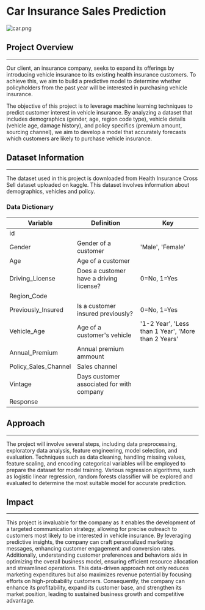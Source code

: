 # Car Insurance Sales Prediction

![car.png](attachment:car.png)

## Project Overview
___

Our client, an insurance company, seeks to expand its offerings by introducing vehicle insurance to its existing health insurance customers. To achieve this, we aim to build a predictive model to determine whether policyholders from the past year will be interested in purchasing vehicle insurance.

The objective of this project is to leverage machine learning techniques to predict customer interest in vehicle insurance. By analyzing a dataset that includes demographics (gender, age, region code type), vehicle details (vehicle age, damage history), and policy specifics (premium amount, sourcing channel), we aim to develop a model that accurately forecasts which customers are likely to purchase vehicle insurance.

## Dataset Information
___
The dataset used in this project is downloaded from Health Insurance Cross Sell dataset uploaded on kaggle. This dataset involves information about demographics, vehicles and policy. 

### Data Dictionary

| Variable             	| Definition                                	| Key                                                 	|
|----------------------	|-------------------------------------------	|-----------------------------------------------------	|
| id                   	|                                           	|                                                     	|
| Gender               	| Gender of a customer                      	| 'Male', 'Female'                                    	|
| Age                  	| Age of a customer                         	|                                                     	|
| Driving_License      	| Does a customer have a driving license?   	| 0=No, 1=Yes                                         	|
| Region_Code          	|                                           	|                                                     	|
| Previously_Insured   	| Is a customer insured previously?         	| 0=No, 1=Yes                                         	|
| Vehicle_Age          	| Age of a customer's vehicle               	| '1-2 Year', 'Less than 1 Year', 'More than 2 Years' 	|
| Annual_Premium       	| Annual premium ammount                    	|                                                     	|
| Policy_Sales_Channel 	| Sales channel                             	|                                                     	|
| Vintage              	| Days customer associated for with company 	|                                                     	|
| Response             	|                                           	|                                                     	|

## Approach
___
The project will involve several steps, including data preprocessing, exploratory data analysis, feature engineering, model selection, and evaluation. Techniques such as data cleaning, handling missing values, feature scaling, and encoding categorical variables will be employed to prepare the dataset for model training. Various regression algorithms, such as logistic linear regression, random forests classifier will be explored and evaluated to determine the most suitable model for accurate prediction.

## Impact
___

This project is invaluable for the company as it enables the development of a targeted communication strategy, allowing for precise outreach to customers most likely to be interested in vehicle insurance. By leveraging predictive insights, the company can craft personalized marketing messages, enhancing customer engagement and conversion rates. Additionally, understanding customer preferences and behaviors aids in optimizing the overall business model, ensuring efficient resource allocation and streamlined operations. This data-driven approach not only reduces marketing expenditures but also maximizes revenue potential by focusing efforts on high-probability customers. Consequently, the company can enhance its profitability, expand its customer base, and strengthen its market position, leading to sustained business growth and competitive advantage.
